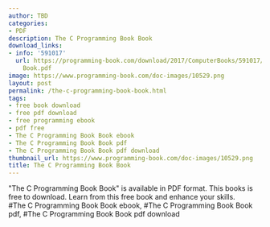 ```yaml
---
author: TBD
categories:
- PDF
description: The C Programming Book Book
download_links:
- info: '591017'
  url: https://programming-book.com/download/2017/ComputerBooks/591017/The C Programming
    Book.pdf
image: https://www.programming-book.com/doc-images/10529.png
layout: post
permalink: /the-c-programming-book-book.html
tags:
- free book download
- free pdf download
- free programming ebook
- pdf free
- The C Programming Book Book ebook
- The C Programming Book Book pdf
- The C Programming Book Book pdf download
thumbnail_url: https://www.programming-book.com/doc-images/10529.png
title: The C Programming Book Book
---
```


 
<div class="item-desc text-justify">
  "The C Programming Book Book" is available in PDF format. This books is free to download. Learn from this free book and enhance your skills.
  <br>
  #The C Programming Book Book ebook, #The C Programming Book Book pdf, #The C Programming Book Book pdf download
</div>